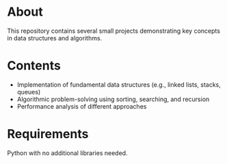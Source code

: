 # About
This repository contains several small projects demonstrating key concepts in data structures and algorithms.

# Contents
* Implementation of fundamental data structures (e.g., linked lists, stacks, queues)
* Algorithmic problem-solving using sorting, searching, and recursion
* Performance analysis of different approaches

# Requirements
Python with no additional libraries needed.
